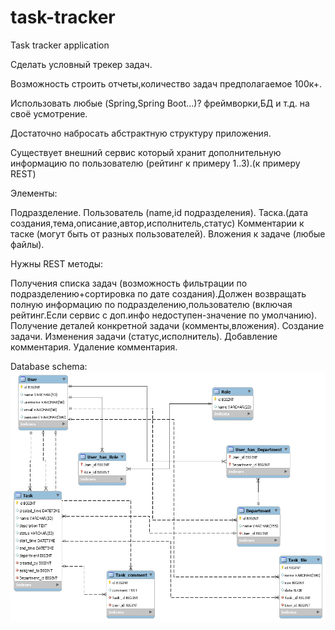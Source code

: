 # task-tracker
Task tracker application

Сделать условный трекер задач.

Возможность строить отчеты,количество задач предполагаемое 100к+.

Использовать любые (Spring,Spring Boot...)? фреймворки,БД и т.д. на своё усмотрение.

Достаточно набросать абстрактную структуру приложения.

Существует внешний сервис который хранит дополнительную информацию по пользователю (рейтинг к примеру 1..3).(к примеру REST)

Элементы:
	
 Подразделение.
	 Пользователь (name,id подразделения).
	 Таска.(дата создания,тема,описание,автор,исполнитель,статус)
	 Комментарии к таске (могут быть от разных пользователей).
	 Вложения к задаче (любые файлы).

Нужны REST методы:
	
 Получения списка задач (возможность фильтрации по подразделению+сортировка по дате создания).Должен возвращать полную информацию по подразделению,пользователю (включая рейтинг.Если сервис с доп.инфо недоступен-значение по умолчанию).
	 Получение деталей конкретной задачи (комменты,вложения).
	 Создание задачи.
	 Изменения задачи (статус,исполнитель).
	 Добавление комментария.
	 Удаление комментария.

Database schema:
[![Screen short](https://github.com/javadev/task-tracker/raw/main/task_tracker.png)](https://github.com/javadev/task-tracker/)
